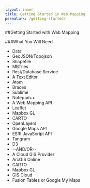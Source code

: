 ```yaml
---
layout: inner
title: Getting Started in Web Mapping
permalink: /getting-started/
---
```

##Getting Started with Web Mapping

###What You Will Need
 - Data
  - GeoJSON/Topojson
  - Shapefile
  - MBTiles
  - Rest/Database Service
 - A Text Editor
  - Atom
  - Braces
  - Sublime
  - Notepad++
 - A Web Mapping API
  - Leaflet
  - Mapbox GL
  - CARTO
  - OpenLayers
  - Google Maps API
  - ESRI JavaScript API
  - Tangram
  - D3
 - --AND/OR--
 - A Cloud GIS Provider
  - ArcGIS Online
  - CARTO
  - Mapbox GL
  - GIS Cloud
  - Fusion Tables or Google My Maps
 
 
